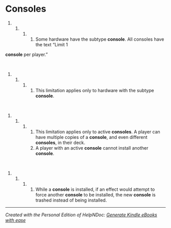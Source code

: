 # Consoles

1. &nbsp;
   1. &nbsp;
      1. &nbsp;
         1. Some hardware have the subtype **console**. All consoles have the text “Limit 1

**console** per player.”

&nbsp;

1. &nbsp;
   1. &nbsp;
      1. &nbsp;
         1. This limitation applies only to hardware with the subtype **console**.

&nbsp;

1. &nbsp;
   1. &nbsp;
      1. &nbsp;
         1. This limitation applies only to active **consoles**. A player can have multiple copies of a **console**, and even different **consoles**, in their deck.
         1. A player with an active **console** cannot install another **console**.

&nbsp;

1. &nbsp;
   1. &nbsp;
      1. &nbsp;
         1. While a **console** is installed, if an effect would attempt to force another **console** to be installed, the new **console** is trashed instead of being installed.

***
_Created with the Personal Edition of HelpNDoc: [Generate Kindle eBooks with ease](<https://www.helpndoc.com/feature-tour/create-ebooks-for-amazon-kindle>)_
